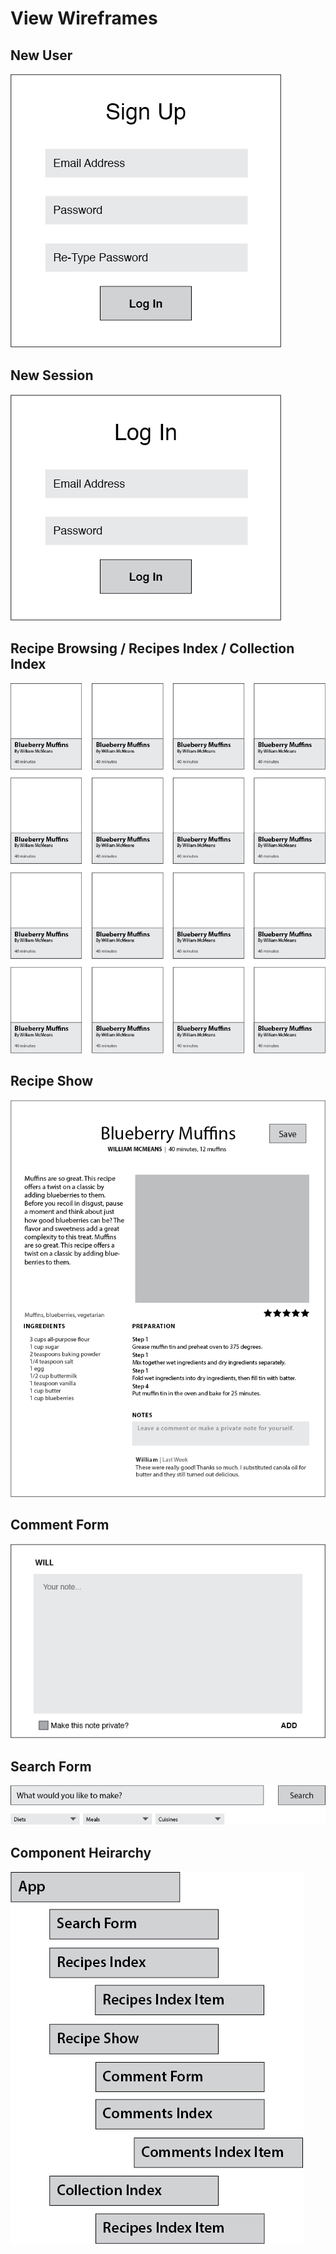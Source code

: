 # View Wireframes

## New User
![new-user]

## New Session
![new-session]

## Recipe Browsing / Recipes Index / Collection Index
![recipe-browsing]

## Recipe Show
![recipe]

## Comment Form
![comment]

## Search Form
![search]

## Component Heirarchy
![component-hierarchy]

[new-user]: ./wireframes/sign-up.png
[new-session]: ./wireframes/log-in.png
[recipe-browsing]: ./wireframes/recipe-browsing.png
[recipe]: ./wireframes/recipe-view.png
[comment]: ./wireframes/comment.png
[search]: ./wireframes/search.png
[component-hierarchy]: ./wireframes/component-hierarchy.png
